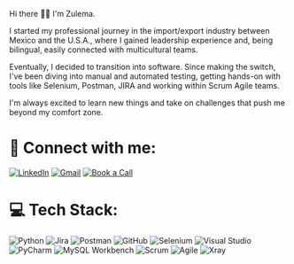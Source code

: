 Hi there 👋🏻 
I'm Zulema.

I started my professional journey in the import/export industry between Mexico and the U.S.A., where I gained leadership experience and, being bilingual, easily connected with multicultural teams.

Eventually, I decided to transition into software. Since making the switch, I've been diving into manual and automated testing, getting hands-on with tools like Selenium, Postman, JIRA and working within Scrum Agile teams.

I'm always excited to learn new things and take on challenges that push me beyond my comfort zone. 


# 🔗  Connect with me:
[![LinkedIn](https://img.shields.io/badge/LinkedIn-0077B5?style=plastic&logo=linkedin&logoColor=white)](https://www.linkedin.com/in/zulemaarteaga) 
[![Gmail](https://img.shields.io/badge/Gmail-D14836?style=plastic&logo=gmail&logoColor=white)](mailto:zulema.arteaga@gmail.com) 
[![Book a Call](https://img.shields.io/badge/Book%20a%20Call-0066CC?style=plastic&logo=google-calendar&logoColor=white)](https://calendar.google.com/calendar/u/0/appointments/schedules/AcZssZ2VNNLCDSqIoKPShzuC8gRgyuZzCSynqAAGfdAoc6ODVeiubzSL32fi6s9wL8USgO4mS2Ad0uV1)





# 💻 Tech Stack:
![Python](https://img.shields.io/badge/python-3670A0?style=plastic&logo=python&logoColor=ffdd54) 
![Jira](https://img.shields.io/badge/jira-%230A0FFF.svg?style=plastic&logo=jira&logoColor=white)
![Postman](https://img.shields.io/badge/Postman-FF6C37?style=plastic&logo=postman&logoColor=white) 
![GitHub](https://img.shields.io/badge/GitHub-181717?style=plastic&logo=github&logoColor=white) 
![Selenium](https://img.shields.io/badge/Selenium-43B02A?style=plastic&logo=selenium&logoColor=white) 
![Visual Studio](https://img.shields.io/badge/Visual_Studio-5C2D91?style=plastic&logo=visual%20studio&logoColor=white) 
![PyCharm](https://img.shields.io/badge/PyCharm-000000?style=plastic&logo=pycharm&logoColor=white) 
![MySQL Workbench](https://img.shields.io/badge/MySQL_Workbench-4479A1?style=plastic&logo=mysql&logoColor=white) 
![Scrum](https://img.shields.io/badge/Scrum-6DB33F?style=plastic&logo=scrum&logoColor=white) 
![Agile](https://img.shields.io/badge/Agile-239120?style=plastic&logo=agile&logoColor=white)
![Xray](https://img.shields.io/badge/Xray-0052CC?style=plastic&logo=xray&logoColor=white)

